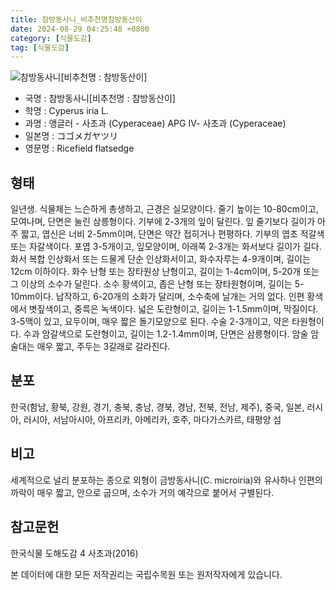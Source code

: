 ```yaml
---
title: 참방동사니_비추천명참방동산이
date: 2024-08-29 04:25:48 +0800
category: [식물도감]
tag: [식물도감]
---
```




![참방동사니[비추천명 : 참방동산이]](/fileUpload/plants/basic/Cyperaceae/Cyperus/5662/5662_1_th2.jpg)
- 국명 : 참방동사니[비추천명 : 참방동산이]
- 학명 : Cyperus iria L.
- 과명 : 앵글러 - 사초과 (Cyperaceae) APG Ⅳ- 사초과 (Cyperaceae)
- 일본명 : コゴメガヤツリ
- 영문명 : Ricefield flatsedge


## 형태
일년생. 식물체는 느슨하게 총생하고, 근경은 실모양이다. 줄기 높이는 10-80cm이고, 모여나며, 단면은 눌린 삼릉형이다. 기부에 2-3개의 잎이 달린다. 잎 줄기보다 길이가 아주 짧고, 엽신은 너비 2-5mm이며, 단면은 약간 접히거나 편평하다. 기부의 엽초 적갈색 또는 자갈색이다. 포엽 3-5개이고, 잎모양이며, 아래쪽 2-3개는 화서보다 길이가 길다. 화서 복합 인상화서 또는 드물게 단순 인상화서이고, 화수자루는 4-9개이며, 길이는 12cm 이하이다. 화수 난형 또는 장타원상 난형이고, 길이는 1-4cm이며, 5-20개 또는 그 이상의 소수가 달린다. 소수 황색이고, 좁은 난형 또는 장타원형이며, 길이는 5-10mm이다. 납작하고, 6-20개의 소화가 달리며, 소수축에 날개는 거의 없다. 인편 황색에서 볏짚색이고, 중륵은 녹색이다. 넓은 도란형이고, 길이는 1-1.5mm이며, 막질이다. 3-5맥이 있고, 요두이며, 매우 짧은 돌기모양으로 된다. 수술 2-3개이고, 약은 타원형이다. 수과 암갈색으로 도란형이고, 길이는 1.2-1.4mm이며, 단면은 삼릉형이다. 암술 암술대는 매우 짧고, 주두는 3갈래로 갈라진다.
## 분포
한국(함남, 황북, 강원, 경기, 충북, 충남, 경북, 경남, 전북, 전남, 제주), 중국, 일본, 러시아, 러시아, 서남아시아, 아프리카, 아메리카, 호주, 마다가스카르, 태평양 섬
## 비고
세계적으로 널리 분포하는 종으로 외형이 금방동사니(C. microiria)와 유사하나 인편의 까락이 매우 짧고, 안으로 굽으며, 소수가 거의 예각으로 붙어서 구별된다.
## 참고문헌
한국식물 도해도감 4 사초과(2016)






본 데이터에 대한 모든 저작권리는 국립수목원 또는 원저작자에게 있습니다.
